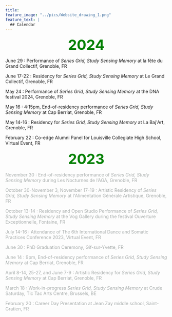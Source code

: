 ```yaml
---
title: 
feature_image: "../pics/Website_drawing_1.png"
feature_text: |
  ## Calendar
---
```


<div style="text-align:center"><span style="color:green;font-weight:700;font-size:44px">2024</span></div>

June 29 : Performance of *Series Grid, Study Sensing Memory* at la fête du Grand Collectif, Grenoble, FR

June 17-22 : Residency for *Series Grid, Study Sensing Memory* at Le Grand Collectif, Grenoble, FR

May 24 : Performance of *Series Grid, Study Sensing Memory* at the DNA festival 2024, Grenoble, FR

May 16 : 4:15pm, End-of-residency performance of *Series Grid, Study Sensing Memory* at Cap Berriat, Grenoble, FR

May 14-16 : Residency for *Series Grid, Study Sensing Memory* at La Baj'Art, Grenoble, FR

February 22 : Co-edge Alumni Panel for Louisville Collegiate High School, Virtual Event, FR

<div style="text-align:center"><span style="color:green;font-weight:700;font-size:44px">2023</span></div>

<span style="color:#a8adac">November 30 : End-of-residency performance of *Series Grid, Study Sensing Memory* during Les Nocturnes de l’AGA, Grenoble, FR</span>

<span style="color:#a8adac">October 30-November 3, November 17-19 : Artistic Residency of *Series Grid, Study Sensing Memory* at l'Alimentation Générale Artistique, Grenoble, FR</span>

<span style="color:#a8adac">October 13-14 : Residency and Open Studio Performance of *Series Grid, Study Sensing Memory* at the Vog Gallery during the festival Ouverture Exceptionnelle, Fontaine, FR</span>

<span style="color:#a8adac">July 14-16 : Attendance of The 6th International Dance and Somatic Practices Conference 2023, Virtual Event, FR</span>

<span style="color:#a8adac">June 30 : PhD Graduation Ceremony, Gif-sur-Yvette, FR</span>

<span style="color:#a8adac">June 14 : 9pm, End-of-residency performance of *Series Grid, Study Sensing Memory* at Cap Berriat, Grenoble, FR</span>

<span style="color:#a8adac">April 8-14, 25-27, and June 7-9 : Artistic Residency for *Series Grid, Study Sensing Memory*  at Cap Berriat, Grenoble, FR</span>

<span style="color:#a8adac">March 18 : Work-in-progress *Series Grid, Study Sensing Memory* at Crude Saturday, Tic Tac Arts Centre, Brussels, BE</span>

<span style="color:#a8adac">February 20 : Career Day Presentation at Jean Zay middle school, Saint-Gratien, FR</span>
